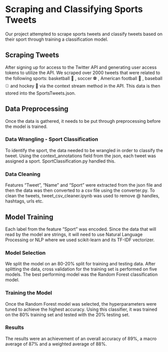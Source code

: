 # Scraping and Classifying Sports Tweets
Our project attempted to scrape sports tweets and classify tweets based on their sport through training a classification model.

## Scraping Tweets
After signing up for access to the Twitter API and generating user access tokens to utilize the API. We scraped over 2000 tweets that were related to the following sports: basketball 🏀 , soccer ⚽️ , American football 🏈 , baseball ⚾️ and hockey 🏒 via the context stream method in the API. This data is then stored into the SportsTweets.json.

##  Data Preprocessing
Once the data is gathered, it needs to be put through preprocessing before the model is trained. 

### Data Wrangling - Sport Classification 
To identify the sport, the data needed to be wrangled in order to classify the tweet. Using the context_annotations field from the json, each tweet was assigned a sport. SportClassification.py handled this.

### Data Cleaning
Features “Tweet”, “Name” and “Sport” were extracted from the json file and then the data was then converted to a csv file using the converter.py.
To clean the tweets, tweet_csv_cleaner.ipynb was used to remove @ handles, hashtags, urls etc.

## Model Training
Each label from the feature “Sport” was encoded. Since the data that will read by the model are strings, it will need to use Natural Language Processing or NLP where we used scikit-learn and its TF-IDF vectorizer.

### Model Selection
We split the model on an 80-20% split for training and testing data. 
After splitting the data, cross validation for the training set is performed on five models.
The best performing model was the Random Forest classification model.

### Training the Model
Once the Random Forest model was selected,   the hyperparameters were tuned to achieve the highest accuracy.
Using this classifier, it was trained on the 80% training set and tested with the 20% testing set.

### Results
The results were an achievement of an overall accuracy of 89%, a macro average of 87% and a weighted average of 88%.
